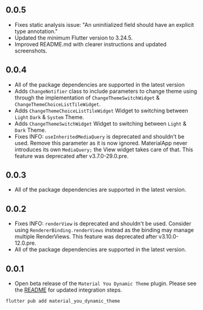 ## 0.0.5
* Fixes static analysis issue: "An uninitialized field should have an explicit type annotation."
* Updated the minimum Flutter version to 3.24.5.
* Improved README.md with clearer instructions and updated screenshots.

## 0.0.4
* All of the package dependencies are supported in the latest version
* Adds `ChangeNotifier` class to include parameters to change theme using through the 
  implementation of `ChangeThemeSwitchWidget` & `ChangeThemeChoiceListTileWidget`.
* Adds `ChangeThemeChoiceListTileWidget` Widget to switching between `Light` `Dark` & `System` Theme.
* Adds `ChangeThemeSwitchWidget` Widget to switching between `Light` & `Dark` Theme.
* Fixes INFO: `useInheritedMediaQuery` is deprecated and shouldn't be used. Remove this parameter as it is now ignored. MaterialApp never introduces its own `MediaQuery;` the View widget takes care of that. This feature was deprecated after v3.7.0-29.0.pre.


## 0.0.3
* All of the package dependencies are supported in the latest version.


## 0.0.2
* Fixes INFO: `renderView` is deprecated and shouldn't be used. Consider using `RendererBinding.renderViews` instead as the binding may manage multiple RenderViews. This feature was deprecated after v3.10.0-12.0.pre.
* All of the package dependencies are supported in the latest version.


## 0.0.1
* Open beta release of the `Material You Dynamic Theme` plugin.
  Please see the [README](https://github.com/AKB0N/material_you_dynamic_theme/blob/main/README.md) for updated integration steps.
```bash
flutter pub add material_you_dynamic_theme
```

